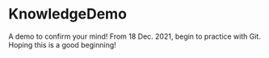# KnowledgeDemo
A demo to confirm your mind!
From 18 Dec. 2021, begin to practice with Git.
Hoping this is a good beginning!
